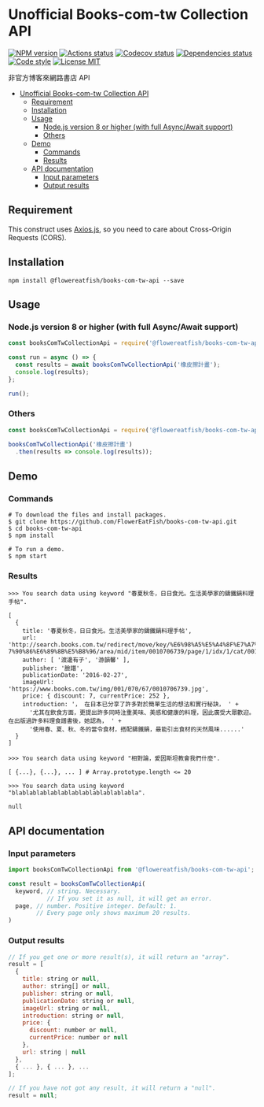 # Unofficial Books-com-tw Collection API

[![NPM version](https://img.shields.io/npm/v/@flowereatfish/books-com-tw-api.svg)](https://www.npmjs.com/package/@flowereatfish/books-com-tw-api)
[![Actions status](https://github.com/FlowerEatFish/books-com-tw-api/workflows/build/badge.svg?branch=master)](https://github.com/FlowerEatFish/books-com-tw-api/actions)
[![Codecov status](https://codecov.io/gh/FlowerEatFish/books-com-tw-api/branch/master/graph/badge.svg)](https://codecov.io/gh/FlowerEatFish/books-com-tw-api/commits)
[![Dependencies status](https://github.com/FlowerEatFish/books-com-tw-api/workflows/dependencies-status/badge.svg?branch=master)](https://github.com/FlowerEatFish/books-com-tw-api/actions)
[![Code style](https://img.shields.io/badge/code_style-prettier-ff69b4.svg)](https://prettier.io/)
[![License MIT](https://img.shields.io/badge/license-MIT-blue.svg)](https://opensource.org/licenses/MIT)

非官方博客來網路書店 API

- [Unofficial Books-com-tw Collection API](#Unofficial-Books-com-tw-Collection-API)
  - [Requirement](#Requirement)
  - [Installation](#Installation)
  - [Usage](#Usage)
    - [Node.js version 8 or higher (with full Async/Await support)](#Nodejs-version-8-or-higher-with-full-AsyncAwait-support)
    - [Others](#Others)
  - [Demo](#Demo)
    - [Commands](#Commands)
    - [Results](#Results)
  - [API documentation](#API-documentation)
    - [Input parameters](#Input-parameters)
    - [Output results](#Output-results)

## Requirement

This construct uses [Axios.js](https://github.com/axios/axios), so you need to care about Cross-Origin Requests (CORS).

## Installation

```shell
npm install @flowereatfish/books-com-tw-api --save
```

## Usage

### Node.js version 8 or higher (with full Async/Await support)

```javascript
const booksComTwCollectionApi = require('@flowereatfish/books-com-tw-api');

const run = async () => {
  const results = await booksComTwCollectionApi('橡皮擦計畫');
  console.log(results);
};

run();
```

### Others

```javascript
const booksComTwCollectionApi = require('@flowereatfish/books-com-tw-api');

booksComTwCollectionApi('橡皮擦計畫')
  .then(results => console.log(results));
```

## Demo

### Commands

```shell
# To download the files and install packages.
$ git clone https://github.com/FlowerEatFish/books-com-tw-api.git
$ cd books-com-tw-api
$ npm install

# To run a demo.
$ npm start
```

### Results

```shell
>>> You search data using keyword "春夏秋冬，日日食光。生活美學家的鑄鐵鍋料理手帖".

[
  {
    title: '春夏秋冬，日日食光。生活美學家的鑄鐵鍋料理手帖',
    url: 'http://search.books.com.tw/redirect/move/key/%E6%98%A5%E5%A4%8F%E7%A7%8B%E5%86%AC%EF%BC%8C%E6%97%A5%E6%97%A5%E9%A3%9F%E5%85%89%E3%80%82%E7%94%9F%E6%B4%BB%E7%BE%8E%E5%AD%B8%E5%AE%B6%E7%9A%84%E9%91%84%E9%90%B5%E9%8D%8B%E6%96%99%E
7%90%86%E6%89%8B%E5%B8%96/area/mid/item/0010706739/page/1/idx/1/cat/001/pdf/1',
    author: [ '渡邊有子', '游韻馨' ],
    publisher: '臉譜',
    publicationDate: '2016-02-27',
    imageUrl: 'https://www.books.com.tw/img/001/070/67/0010706739.jpg',
    price: { discount: 7, currentPrice: 252 },
    introduction: '， 在日本已分享了許多對於簡單生活的想法和實行秘訣， ' +
      '尤其在飲食方面，更提出許多同時注重美味、美感和健康的料理，因此廣受大眾歡迎。 在出版過許多料理食譜書後，她認為， ' +
      '使用春、夏、秋、冬的當令食材，搭配鑄鐵鍋，最能引出食材的天然風味......'
  }
]
```

```shell
>>> You search data using keyword "相對論，愛因斯坦教會我們什麼".

[ {...}, {...}, ... ] # Array.prototype.length <= 20
```

```shell
>>> You search data using keyword "blablablablablablablablablablablabla".

null
```

## API documentation

### Input parameters

```javascript
import booksComTwCollectionApi from '@flowereatfish/books-com-tw-api';

const result = booksComTwCollectionApi(
  keyword, // string. Necessary.
           // If you set it as null, it will get an error.
  page, // number. Positive integer. Default: 1.
        // Every page only shows maximum 20 results.
)
```

### Output results

```javascript
// If you get one or more result(s), it will return an "array".
result = [
  {
    title: string or null,
    author: string[] or null,
    publisher: string or null,
    publicationDate: string or null,
    imageUrl: string or null,
    introduction: string or null,
    price: {
      discount: number or null,
      currentPrice: number or null
    },
    url: string | null
  },
  { ... }, { ... }, ...
];

// If you have not got any result, it will return a "null".
result = null;
```
